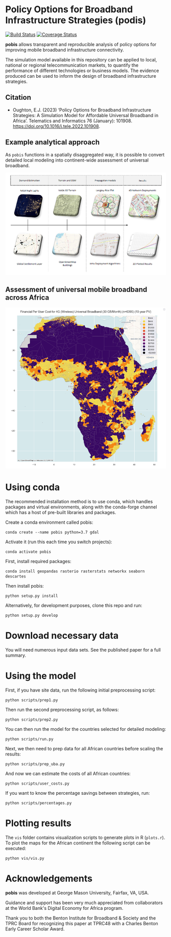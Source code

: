 Policy Options for Broadband Infrastructure Strategies (podis)
============================================================
[![Build Status](https://travis-ci.org/edwardoughton/podis.svg?branch=master)](https://travis-ci.org/edwardoughton/podis)
[![Coverage Status](https://coveralls.io/repos/github/edwardoughton/podis/badge.svg?branch=master)](https://coveralls.io/github/edwardoughton/podis?branch=master)

**pobis** allows transparent and reproducible analysis of policy options for improving mobile
broadband infrastructure connectivity.

The simulation model available in this repository can be applied to local, national or regional
telecommunication markets, to quantify the performance of different technologies or business
models. The evidence produced can be used to inform the design of
broadband infrastructure strategies.

Citation
---------

- Oughton, E.J. (2023) ‘Policy Options for Broadband Infrastructure Strategies: A Simulation Model for Affordable Universal Broadband in Africa’. Telematics and Informatics 76 (January): 101908. https://doi.org/10.1016/j.tele.2022.101908.


## Example analytical approach

As `pobis` functions in a spatially disaggregated way, it is possible to convert detailed
local modeling into continent-wide assessment of universal broadband. 

<p align="center">
  <img src="/figures/approach.png" />
</p>


## Assessment of universal mobile broadband across Africa

<p align="center">
  <img src="/figures/a.png" />
</p>

Using conda
==========

The recommended installation method is to use conda, which handles packages and virtual
environments, along with the conda-forge channel which has a host of pre-built libraries and packages.

Create a conda environment called pobis:

    conda create --name pobis python=3.7 gdal

Activate it (run this each time you switch projects):

    conda activate pobis

First, install required packages:

    conda install geopandas rasterio rasterstats networkx seaborn descartes

Then install pobis:

    python setup.py install

Alternatively, for development purposes, clone this repo and run:

    python setup.py develop


Download necessary data
=======================

You will need numerous input data sets. See the published paper for a full summary.


Using the model
===============

First, if you have site data, run the following initial preprocessing script:

    python scripts/prep1.py

Then run the second preprocessing script, as follows:

    python scripts/prep2.py

You can then run the model for the countries selected for detailed modeling:

    python scripts/run.py

Next, we then need to prep data for all African countries before scaling the results:

    python scripts/prep_uba.py

And now we can estimate the costs of all African countries:

    python scripts/user_costs.py

If you want to know the percentage savings between strategies, run:

    python scripts/percentages.py


Plotting results
===============

The `vis` folder contains visualization scripts to generate plots in R (`plots.r`).
To plot the maps for the African continent the following script can be executed:

    python vis/vis.py


Acknowledgements
================

**pobis** was developed at George Mason University, Fairfax, VA, USA.

Guidance and support has been very much appreciated from collaborators at the World Bank's
Digital Economy for Africa program.

Thank you to both the Benton Institute for Broadband & Society and the TPRC Board for
recognizing this paper at TPRC48 with a Charles Benton Early Career Scholar Award.
